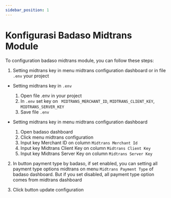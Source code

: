 ```yaml
---
sidebar_position: 1
---
```


# Konfigurasi Badaso Midtrans Module

To configuration badaso midtrans module, you can follow these steps:

1. Setting midtrans key in menu midtrans configuration dashboard or in file `.env` your project

- Setting midtrans key in `.env`
    1. Open file .env in your project 
    2. In `.env` set key on ` MIDTRANS_MERCHANT_ID`, `MIDTRANS_CLIENT_KEY`, `MIDTRANS_SERVER_KEY`
    3. Save file `.env`

- Setting midtrans key in menu midtrans configuration dashboard
    1. Open badaso dashboard
    2. Click menu midtrans configuration
    3. Input key Merchant ID on column `Midtrans Merchant Id`
    4. Input key Midtrans Client Key on column `Midtrans Client Key`
    5. Input key Midtrans Server Key on column `Midtrans Server Key`

2. In button payment type by badaso, if set enabled, you can setting all payment type options midtrans on menu `Midtrans Payment Type` of badaso dashboard. But if you set disabled, all payment type option comes from midtrans dashboard

3. Click button update configuration

<p align="center">
  <a href="https://badaso-docs.uatech.co.id/">
    <img src="/img/midtrans-configuration.png"  alt="" />
  </a>
</p>




